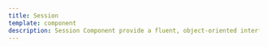 ```yaml
---
title: Session
template: component
description: Session Component provide a fluent, object-oriented interface for working with Session.
---
```

